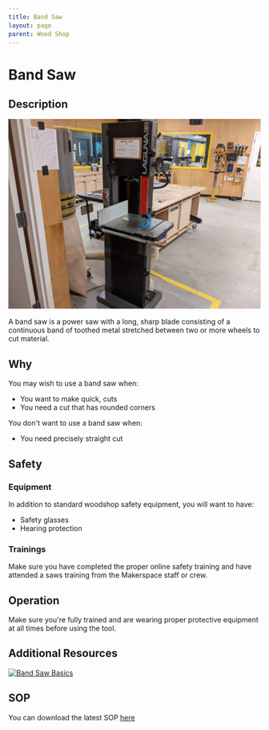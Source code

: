 ```yaml
---
title: Band Saw
layout: page
parent: Wood Shop
---
```


# Band Saw

## Description

![Band Saw](/assets/images/tools/band_saw.jpeg)

A band saw is a power saw with a long, sharp blade consisting of a continuous band of toothed metal stretched between two or more wheels to cut material.

## Why

You may wish to use a band saw when: 
- You want to make quick,  cuts
- You need a cut that has rounded corners

You don't want to use a band saw when:
- You need precisely straight cut

## Safety

### Equipment
In addition to standard woodshop safety equipment, you will want to have: 
- Safety glasses
- Hearing protection


### Trainings

Make sure you have completed the proper online safety training and have attended a saws training from the Makerspace staff or crew.


## Operation

Make sure you're fully trained and are wearing proper protective equipment at all times before using the tool.  

## Additional Resources

[![Band Saw Basics](https://img.youtube.com/vi/B7T71I-YQZk/0.jpg)](https://www.youtube.com/watch?v=B7T71I-YQZk&ab_channel=WOODmagazine "Band Saw Basics")


## SOP

You can download the latest SOP [here](/assets/sops/BandSaw/SOP_BandSaw.docx)
